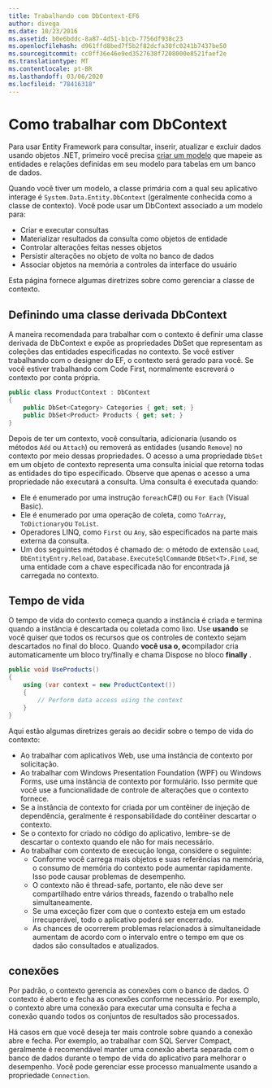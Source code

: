 ```yaml
---
title: Trabalhando com DbContext-EF6
author: divega
ms.date: 10/23/2016
ms.assetid: b0e6bddc-8a87-4d51-b1cb-7756df938c23
ms.openlocfilehash: d961ffd8bed7f5b2f82dcfa30fc0241b7437be50
ms.sourcegitcommit: cc0ff36e46e9ed3527638f7208000e8521faef2e
ms.translationtype: MT
ms.contentlocale: pt-BR
ms.lasthandoff: 03/06/2020
ms.locfileid: "78416318"
---
```

# <a name="working-with-dbcontext"></a>Como trabalhar com DbContext

Para usar Entity Framework para consultar, inserir, atualizar e excluir dados usando objetos .NET, primeiro você precisa [criar um modelo](~/ef6/modeling/index.md) que mapeie as entidades e relações definidas em seu modelo para tabelas em um banco de dados.

Quando você tiver um modelo, a classe primária com a qual seu aplicativo interage é `System.Data.Entity.DbContext` (geralmente conhecida como a classe de contexto). Você pode usar um DbContext associado a um modelo para:
- Criar e executar consultas   
- Materializar resultados da consulta como objetos de entidade
- Controlar alterações feitas nesses objetos
- Persistir alterações no objeto de volta no banco de dados
- Associar objetos na memória a controles da interface do usuário

Esta página fornece algumas diretrizes sobre como gerenciar a classe de contexto.  

## <a name="defining-a-dbcontext-derived-class"></a>Definindo uma classe derivada DbContext  

A maneira recomendada para trabalhar com o contexto é definir uma classe derivada de DbContext e expõe as propriedades DbSet que representam as coleções das entidades especificadas no contexto. Se você estiver trabalhando com o designer do EF, o contexto será gerado para você. Se você estiver trabalhando com Code First, normalmente escreverá o contexto por conta própria.  

``` csharp
public class ProductContext : DbContext
{
    public DbSet<Category> Categories { get; set; }
    public DbSet<Product> Products { get; set; }
}
```  

Depois de ter um contexto, você consultaria, adicionaria (usando os métodos `Add` ou `Attach`) ou removerá as entidades (usando `Remove`) no contexto por meio dessas propriedades. O acesso a uma propriedade `DbSet` em um objeto de contexto representa uma consulta inicial que retorna todas as entidades do tipo especificado. Observe que apenas o acesso a uma propriedade não executará a consulta. Uma consulta é executada quando:  

- Ele é enumerado por uma instrução `foreach`C#() ou `For Each` (Visual Basic).  
- Ele é enumerado por uma operação de coleta, como `ToArray`, `ToDictionary`ou `ToList`.  
- Operadores LINQ, como `First` ou `Any`, são especificados na parte mais externa da consulta.  
- Um dos seguintes métodos é chamado de: o método de extensão `Load`, `DbEntityEntry.Reload`, `Database.ExecuteSqlCommand`e `DbSet<T>.Find`, se uma entidade com a chave especificada não for encontrada já carregada no contexto.  

## <a name="lifetime"></a>Tempo de vida  

O tempo de vida do contexto começa quando a instância é criada e termina quando a instância é descartada ou coletada como lixo. Use **usando** se você quiser que todos os recursos que os controles de contexto sejam descartados no final do bloco. Quando **você usa o, o**compilador cria automaticamente um bloco try/finally e chama Dispose no bloco **finally** .  

``` csharp
public void UseProducts()
{
    using (var context = new ProductContext())
    {     
        // Perform data access using the context
    }
}
```  

Aqui estão algumas diretrizes gerais ao decidir sobre o tempo de vida do contexto:  

- Ao trabalhar com aplicativos Web, use uma instância de contexto por solicitação.  
- Ao trabalhar com Windows Presentation Foundation (WPF) ou Windows Forms, use uma instância de contexto por formulário. Isso permite que você use a funcionalidade de controle de alterações que o contexto fornece.  
- Se a instância de contexto for criada por um contêiner de injeção de dependência, geralmente é responsabilidade do contêiner descartar o contexto.
- Se o contexto for criado no código do aplicativo, lembre-se de descartar o contexto quando ele não for mais necessário.  
- Ao trabalhar com contexto de execução longa, considere o seguinte:  
    - Conforme você carrega mais objetos e suas referências na memória, o consumo de memória do contexto pode aumentar rapidamente. Isso pode causar problemas de desempenho.  
    - O contexto não é thread-safe, portanto, ele não deve ser compartilhado entre vários threads, fazendo o trabalho nele simultaneamente.
    - Se uma exceção fizer com que o contexto esteja em um estado irrecuperável, todo o aplicativo poderá ser encerrado.  
    - As chances de ocorrerem problemas relacionados à simultaneidade aumentam de acordo com o intervalo entre o tempo em que os dados são consultados e atualizados.  

## <a name="connections"></a>conexões  

Por padrão, o contexto gerencia as conexões com o banco de dados. O contexto é aberto e fecha as conexões conforme necessário. Por exemplo, o contexto abre uma conexão para executar uma consulta e fecha a conexão quando todos os conjuntos de resultados são processados.  

Há casos em que você deseja ter mais controle sobre quando a conexão abre e fecha. Por exemplo, ao trabalhar com SQL Server Compact, geralmente é recomendável manter uma conexão aberta separada com o banco de dados durante o tempo de vida do aplicativo para melhorar o desempenho. Você pode gerenciar esse processo manualmente usando a propriedade `Connection`.  
